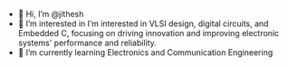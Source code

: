 - 👋 Hi, I’m @jithesh
- 👀 I’m interested in I’m interested in VLSI design, digital circuits, and Embedded C, focusing on driving innovation and improving electronic systems' performance and reliability.
- 🌱 I’m currently learning Electronics and Communication Engineering


<!---
jithugowda20/jithugowda20 is a ✨ special ✨ repository because its `README.md` (this file) appears on your GitHub profile.
You can click the Preview link to take a look at your changes.
--->
